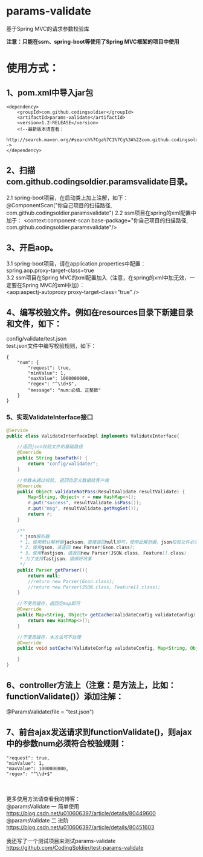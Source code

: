# params-validate
基于Spring MVC的请求参数校验库

**注意：只能在ssm、spring-boot等使用了Spring MVC框架的项目中使用**
# 使用方式：

## 1、pom.xml中导入jar包
	<dependency>
		<groupId>com.github.codingsoldier</groupId>
		<artifactId>params-validate</artifactId>
		<version>1.2-RELEASE</version>
		<!--最新版本请查看：
		http://search.maven.org/#search%7Cga%7C1%7Cg%3A%22com.github.codingsoldier%22-->
	</dependency>
## 2、扫描com.github.codingsoldier.paramsvalidate目录。
  2.1 spring-boot项目，在启动类上加上注解，如下：  
  @ComponentScan("你自己项目的扫描路径, com.github.codingsoldier.paramsvalidate")
  2.2 ssm项目在spring的xml配置中加于：
  <context:component-scan base-package="你自己项目的扫描路径, com.github.codingsoldier.paramsvalidate"/>
## 3、开启aop。
  3.1 spring-boot项目，请在application.properties中配置：  
      spring.aop.proxy-target-class=true  
  3.2 ssm项目在Spring MVC的xml配置加入（注意，在spring的xml中加无效，一定要在Spring MVC的xml中加）：  
      <aop:aspectj-autoproxy proxy-target-class="true" />
## 4、编写校验文件。例如在resources目录下新建目录和文件，如下：
  config/validate/test.json  
  test.json文件中编写校验规则，如下：
  ```
  {
	  "num": {
	      "request": true,
	      "minValue": 1,
	      "maxValue": 1000000000,
	      "regex": "^\\d+$",
	      "message": "num:必填、正整数"
	  }  
  }
```
### 5、实现ValidateInterface接口
```java
@Service
public class ValidateInterfaceImpl implements ValidateInterface{

    //返回json校验文件的基础路径
    @Override
    public String basePath() {
    	return "config/validate/";    
    }

    //参数未通过校验, 返回自定义数据给客户端
    @Override
    public Object validateNotPass(ResultValidate resultValidate) {
        Map<String, Object> r = new HashMap<>();
        r.put("success", resultValidate.isPass());
        r.put("msg", resultValidate.getMsgSet());
        return r;
    }

    /**
     * json解析器
     * 1、使用默认解析器jackson，直接返回null即可，使用此解析器，json校验文件必须以严格模式编写
     * 2、使用gson，请返回 new Parser(Gson.class);
     * 3、使用fastjson，请返回new Parser(JSON.class, Feature[].class)
     * 为了支持fastjson，搞得好坑爹
     */
    public Parser getParser(){
        return null;
        //return new Parser(Gson.class);
        //return new Parser(JSON.class, Feature[].class);
    }

    //不使用缓存，返回空map即可
    @Override
    public Map<String, Object> getCache(ValidateConfig validateConfig) {
        return new HashMap<>();
    }

    //不使用缓存，本方法可不处理
    @Override
    public void setCache(ValidateConfig validateConfig, Map<String, Object> json) {

    }
} 
```
## 6、controller方法上（注意：是方法上，比如：functionValidate()）添加注解：
   @ParamsValidate(file = "test.json")
## 7、前台ajax发送请求到functionValidate()，则ajax中的参数num必须符合校验规则：  
```
"request": true,
"minValue": 1,
"maxValue": 1000000000,
"regex": "^\\d+$"
```
  
<br><br>
更多使用方法请查看我的博客：  
@paramsValidate 一 简单使用  
https://blog.csdn.net/u010606397/article/details/80449600  
@paramsValidate 二 进阶  
https://blog.csdn.net/u010606397/article/details/80451603
<br><br>
我还写了一个测试项目来测试params-validate   
https://github.com/CodingSoldier/test-params-validate  

